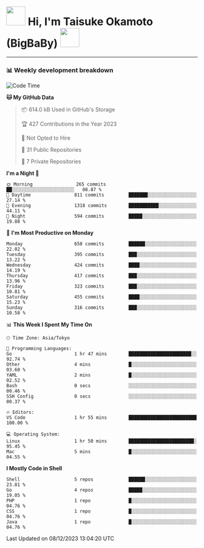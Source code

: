 <!-- Title -->
<h1>
    <img src="https://media.tenor.com/TlyRveJkgo4AAAAi/cloud-cloud-strife.gif" width="50"/> 
    Hi, I'm Taisuke Okamoto (BigBaBy) 
    <img src="https://media.tenor.com/TlyRveJkgo4AAAAi/cloud-cloud-strife.gif" width="50"/>
</h1>

---

<h3> 📊 Weekly development breakdown </h3>
<!-- waka-readme-stats -->

<!--START_SECTION:waka-->
![Code Time](http://img.shields.io/badge/Code%20Time-1%2C664%20hrs%2035%20mins-blue)

**🐱 My GitHub Data** 

> 📦 614.0 kB Used in GitHub's Storage 
 > 
> 🏆 427 Contributions in the Year 2023
 > 
> 🚫 Not Opted to Hire
 > 
> 📜 31 Public Repositories 
 > 
> 🔑 7 Private Repositories 
 > 
**I'm a Night 🦉** 

```text
🌞 Morning                265 commits         ██░░░░░░░░░░░░░░░░░░░░░░░   08.87 % 
🌆 Daytime                811 commits         ███████░░░░░░░░░░░░░░░░░░   27.14 % 
🌃 Evening                1318 commits        ███████████░░░░░░░░░░░░░░   44.11 % 
🌙 Night                  594 commits         █████░░░░░░░░░░░░░░░░░░░░   19.88 % 
```
📅 **I'm Most Productive on Monday** 

```text
Monday                   658 commits         ██████░░░░░░░░░░░░░░░░░░░   22.02 % 
Tuesday                  395 commits         ███░░░░░░░░░░░░░░░░░░░░░░   13.22 % 
Wednesday                424 commits         ████░░░░░░░░░░░░░░░░░░░░░   14.19 % 
Thursday                 417 commits         ███░░░░░░░░░░░░░░░░░░░░░░   13.96 % 
Friday                   323 commits         ███░░░░░░░░░░░░░░░░░░░░░░   10.81 % 
Saturday                 455 commits         ████░░░░░░░░░░░░░░░░░░░░░   15.23 % 
Sunday                   316 commits         ███░░░░░░░░░░░░░░░░░░░░░░   10.58 % 
```


📊 **This Week I Spent My Time On** 

```text
🕑︎ Time Zone: Asia/Tokyo

💬 Programming Languages: 
Go                       1 hr 47 mins        ███████████████████████░░   92.74 % 
Other                    4 mins              █░░░░░░░░░░░░░░░░░░░░░░░░   03.60 % 
YAML                     2 mins              █░░░░░░░░░░░░░░░░░░░░░░░░   02.52 % 
Bash                     0 secs              ░░░░░░░░░░░░░░░░░░░░░░░░░   00.46 % 
SSH Config               0 secs              ░░░░░░░░░░░░░░░░░░░░░░░░░   00.37 % 

🔥 Editors: 
VS Code                  1 hr 55 mins        █████████████████████████   100.00 % 

💻 Operating System: 
Linux                    1 hr 50 mins        ████████████████████████░   95.45 % 
Mac                      5 mins              █░░░░░░░░░░░░░░░░░░░░░░░░   04.55 % 
```

**I Mostly Code in Shell** 

```text
Shell                    5 repos             ██████░░░░░░░░░░░░░░░░░░░   23.81 % 
Go                       4 repos             █████░░░░░░░░░░░░░░░░░░░░   19.05 % 
PHP                      1 repo              █░░░░░░░░░░░░░░░░░░░░░░░░   04.76 % 
CSS                      1 repo              █░░░░░░░░░░░░░░░░░░░░░░░░   04.76 % 
Java                     1 repo              █░░░░░░░░░░░░░░░░░░░░░░░░   04.76 % 
```




 Last Updated on 08/12/2023 13:04:20 UTC
<!--END_SECTION:waka-->
